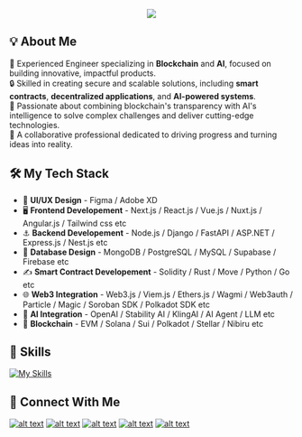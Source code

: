 <p align="center">
  <img src="https://readme-typing-svg.herokuapp.com?font=Fira+Code&weight=700&size=45&duration=2000&pause=1000&color=007bc8&center=true&vCenter=true&random=false&width=1200&height=100&lines=Full+Stack+Developer;Blockchain+AI+Engineer;8+years+of+experience;High+productivity+%26+Best+communication">
</p>

## 💡 About Me

🌟 Experienced Engineer specializing in **Blockchain** and **AI**, focused on building innovative, impactful products.  
🔒 Skilled in creating secure and scalable solutions, including **smart contracts**, **decentralized applications**, and **AI-powered systems**.  
🚀 Passionate about combining blockchain's transparency with AI's intelligence to solve complex challenges and deliver cutting-edge technologies.  
🤝 A collaborative professional dedicated to driving progress and turning ideas into reality.  

## 🛠️ My Tech Stack

- 🎨 **UI/UX Design** - Figma / Adobe XD   
- 🖥️ **Frontend Developement** - Next.js / React.js / Vue.js / Nuxt.js / Angular.js / Tailwind css etc  
- ⚓ **Backend Developement** - Node.js / Django / FastAPI / ASP.NET / Express.js / Nest.js etc  
- 💾 **Database Design** - MongoDB / PostgreSQL / MySQL / Supabase / Firebase etc  
- ✍️ **Smart Contract Developement** - Solidity / Rust / Move / Python / Go etc  
- 🌐 **Web3 Integration** - Web3.js / Viem.js / Ethers.js / Wagmi / Web3auth / Particle / Magic / Soroban SDK / Polkadot SDK etc  
- 🤖 **AI Integration** - OpenAI / Stability AI / KlingAI / AI Agent / LLM etc  
- 🔗 **Blockchain** - EVM / Solana / Sui / Polkadot / Stellar / Nibiru etc  

<!-- ## 💼 Experience

🔹 **Lead Engineer** at **Advalorem Team • US**. *(06/2023–Present)*  
🔹 **Senior Blockchain Developer** at **Drangonz Land Team • Poland**. *(12/2022–05/2023)*  
🔹 **Senior Blockchain Developer** at **Sanshu Team • UK**. *(12/2021–11/2022)*  
🔹 **Junior Blockchain Developer** at **MC² Finance • Switzerland**. *(01/2021–11/2021)*  
🔹 **Project Manager** at **UDATA Inc. • Tokyo**. *(04/2020-12/2020)*  
🔹 **Senior Full Stack Developer** at **Callisto Inc. • Tokyo**. *(03/2019-03/2020)*  
🔹 **Full Stack Developer** at **Line Media Research Co., Ltd. • Tokyo**. *(04/2017-02/2019)* -->

## 💼 Skills

[![My Skills](https://skillicons.dev/icons?i=js,ts,html,css,react,vite,nextjs,vue,nuxtjs,astro,angular,wordpress,nodejs,aws,azure,c,cpp,cs,java,python,django,fastapi,docker,dotnet,electron,solidity,go,rust,mongodb,postgres)](https://github.com/motokimasuo)

## 🔗 Connect With Me

[![alt text](https://img.icons8.com/color/48/000000/telegram-app.png "Telegram")](https://t.me/motokimasuo)
[![alt text](https://img.icons8.com/color/48/000000/whatsapp.png "Whatsapp")](https://wa.me/817089764489)
[![alt text](https://img.icons8.com/color/48/000000/discord.png "Discord")](https://discordapp.com/users/318810920686059521)
[![alt text](https://img.icons8.com/color/48/000000/gmail-new.png "Gmail")](mailto:motokimasuo89@gmail.com)
[![alt text](https://img.icons8.com/color/48/000000/skype.png "Skype")](https://join.skype.com/invite/qqzRgpFV0TrY)
